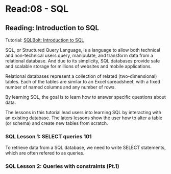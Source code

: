 # Read:08 - SQL

## Reading: Introduction to SQL
Tutorial: [SQLBolt: Introduction to SQL](https://sqlbolt.com/)

SQL, or Structured Query Language, is a language to allow both technical and non-technical users query, manipulate, and transform data from a relational database. And due to its simplicity, SQL databases provide safe and scalable storage for millions of websites and mobile applications.

Relational databases represent a collection of related (two-dimensional) tables. Each of the tables are similar to an Excel spreadsheet, with a fixed number of named columns and any number of rows.

By learning SQL, the goal is to learn how to answer specific questions about data.

The lessons in this tutorial lead users into learning SQL by interacting with an existing database. The laters lessons show the user how to alter a table (or schema) and create new tables from scratch.

### SQL Lesson 1: SELECT queries 101
To retrieve data from a SQL database, we need to write SELECT statements, which are often refered to as queries.

### SQL Lesson 2: Queries with constraints (Pt.1) 
